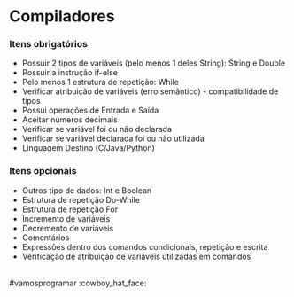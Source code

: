 # Compiladores

### Itens obrigatórios

- Possuir 2 tipos de variáveis (pelo menos 1 deles String): String e Double
- Possuir a instrução if-else
- Pelo menos 1 estrutura de repetição: While
- Verificar atribuição de variáveis (erro semântico) - compatibilidade de tipos
- Possui operações de Entrada e Saída
- Aceitar números decimais
- Verificar se variável foi ou não declarada
- Verificar se variável declarada foi ou não utilizada
- Linguagem Destino (C/Java/Python)


### Itens opcionais

- Outros tipo de dados: Int e Boolean
- Estrutura de repetição Do-While
- Estrutura de repetição For
- Incremento de variáveis
- Decremento de variáveis
- Comentários
- Expressões dentro dos comandos condicionais, repetição e escrita
- Verificação de atribuição de variáveis utilizadas em comandos

<br>
#vamosprogramar :cowboy_hat_face:
